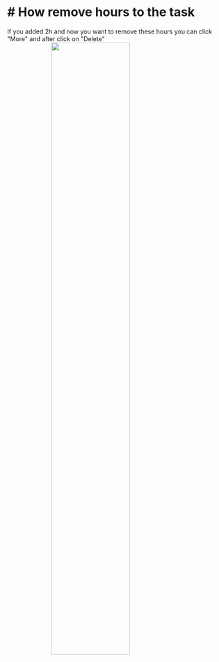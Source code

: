 
# # How remove hours to the task

If you added 2h and now you want to remove these hours you can click "More" and after click on "Delete"
<img src="/assets/2025-07-08-13-52-39-image.png" style="width: 60%; display: block; margin: auto;">

